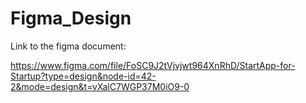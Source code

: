 # Figma_Design


Link to the figma document:


https://www.figma.com/file/FoSC9J2tVjvjwt964XnRhD/StartApp-for-Startup?type=design&node-id=42-2&mode=design&t=vXalC7WGP37M0iO9-0
